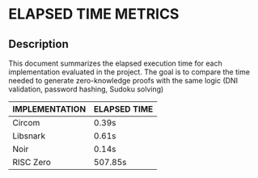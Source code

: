 #  ELAPSED TIME METRICS

## Description
This document summarizes the elapsed execution time for each implementation evaluated in the project. The goal is to compare the time needed to generate zero-knowledge proofs with the same logic (DNI validation, password hashing, Sudoku solving)

| IMPLEMENTATION | ELAPSED TIME  | 
| -----------    | ------------- |
| Circom         |  0.39s        |
| Libsnark       |  0.61s        |
| Noir           |  0.14s        |
| RISC Zero      |  507.85s      |
